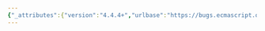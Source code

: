 ```yaml
---
{"_attributes":{"version":"4.4.4+","urlbase":"https://bugs.ecmascript.org/","maintainer":"dherman@mozilla.com"},"bug":{"bug_id":2246,"creation_ts":"2013-11-12 05:18:00 -0800","short_desc":"18.1.2: Invalid reference 6.1.5.1 -> 6.1.6","delta_ts":"2014-01-27 10:03:16 -0800","product":"Draft for 6th Edition","component":"editorial issue","version":"Rev 21: November 8, 2013 Draft","rep_platform":"All","op_sys":"All","bug_status":"RESOLVED","resolution":"FIXED","priority":"Normal","bug_severity":"normal","everconfirmed":true,"reporter":{"uid":"andrebargull","name":"André Bargull"},"assigned_to":{"uid":"allen","name":"Allen Wirfs-Brock"},"long_desc":[{"commentid":6681,"comment_count":0,"who":{"uid":"andrebargull","name":"André Bargull"},"bug_when":"2013-11-12 05:18:14 -0800","thetext":"18.1.2  NaN:\n\nChange reference from 6.1.5.1 to 6.1.6."},{"commentid":6727,"comment_count":1,"who":{"uid":"allen","name":"Allen Wirfs-Brock"},"bug_when":"2013-11-13 16:54:29 -0800","thetext":"fixed in rev22 editor's draft"},{"commentid":7051,"comment_count":2,"who":{"uid":"allen","name":"Allen Wirfs-Brock"},"bug_when":"2014-01-27 10:03:16 -0800","thetext":"fixed in Rev22 (January 20, 2013) release"}]}}
---
```

